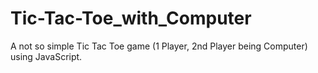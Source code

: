 # Tic-Tac-Toe_with_Computer
A not so simple Tic Tac Toe game (1 Player, 2nd Player being Computer) using JavaScript.
